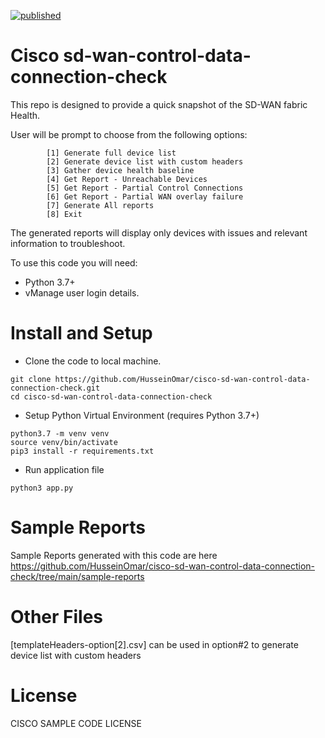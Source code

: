 [![published](https://static.production.devnetcloud.com/codeexchange/assets/images/devnet-published.svg)](https://developer.cisco.com/codeexchange/github/repo/HusseinOmar/cisco-sd-wan-control-data-connection-check)
# Cisco sd-wan-control-data-connection-check

This repo is designed to provide a quick snapshot of the SD-WAN fabric Health.

User will be prompt to choose from the following options:
```
        [1] Generate full device list
        [2] Generate device list with custom headers
        [3] Gather device health baseline
        [4] Get Report - Unreachable Devices
        [5] Get Report - Partial Control Connections
        [6] Get Report - Partial WAN overlay failure
        [7] Generate All reports
        [8] Exit
```

The generated reports will display only devices with issues and relevant information to troubleshoot.

To use this code you will need:

* Python 3.7+
* vManage user login details.

# Install and Setup

- Clone the code to local machine.

```
git clone https://github.com/HusseinOmar/cisco-sd-wan-control-data-connection-check.git
cd cisco-sd-wan-control-data-connection-check
```
- Setup Python Virtual Environment (requires Python 3.7+)

```
python3.7 -m venv venv
source venv/bin/activate
pip3 install -r requirements.txt
```

- Run application file
```
python3 app.py
```
# Sample Reports
Sample Reports generated with this code are here https://github.com/HusseinOmar/cisco-sd-wan-control-data-connection-check/tree/main/sample-reports

# Other Files
[templateHeaders-option[2].csv] can be used in option#2 to generate device list with custom headers

# License
CISCO SAMPLE CODE LICENSE
